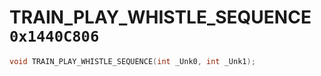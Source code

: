 # TRAIN_PLAY_WHISTLE_SEQUENCE `0x1440C806`

```cpp
void TRAIN_PLAY_WHISTLE_SEQUENCE(int _Unk0, int _Unk1);
```